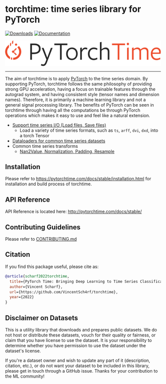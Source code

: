 torchtime: time series library for PyTorch
==========================================
[![Downloads](https://static.pepy.tech/badge/pytorchtime)](https://pypi.org/project/pytorchtime)
[![Documentation](https://img.shields.io/badge/dynamic/json.svg?label=docs&url=https%3A%2F%2Fpypi.org%2Fpypi%2Fpytorchtime%2Fjson&query=%24.info.version&colorB=brightgreen&prefix=v)](https://pytorchtime.com/docs/stable)

![Torchtime Logo](https://github.com/VincentSch4rf/torchtime/raw/main/docs/source/_static/img/logo-dark.svg)

--------------------------------------------------------------------------------

The aim of torchtime is to apply [PyTorch](https://github.com/pytorch/pytorch) to
the time series domain. By supporting PyTorch, torchtime follows the same philosophy
of providing strong GPU acceleration, having a focus on trainable features through
the autograd system, and having consistent style (tensor names and dimension names).
Therefore, it is primarily a machine learning library and not a general signal
processing library. The benefits of PyTorch can be seen in torchtime through
having all the computations be through PyTorch operations which makes it easy
to use and feel like a natural extension.

- [Support time series I/O (Load files, Save files)](http://pytorchtime.com/docs/stable/)
  - Load a variety of time series formats, such as `ts`, `arff`, `dvi`, `dxd`, into a torch Tensor
- [Dataloaders for common time series datasets](http://pytorchtime.com/docs/stable/datasets.html)
- Common time series transforms
    - [Nan2Value, Normalization, Padding, Resample](http://pytorchtime.com/docs/stable/transforms.html)

Installation
------------

Please refer to https://pytorchtime.com/docs/stable/installation.html for installation and build process of torchtime.

API Reference
-------------

API Reference is located here: http://pytorchtime.com/docs/stable/

Contributing Guidelines
-----------------------

Please refer to [CONTRIBUTING.md](./CONTRIBUTING.md)

Citation
--------

If you find this package useful, please cite as:

```bibtex
@article{scharf2022torchtime,
  title={PyTorch Time: Bringing Deep Learning to Time Series Classification},
  author={Vincent Scharf},
  url={https://github.com/VincentSch4rf/torchtime},
  year={2022}
}
```

Disclaimer on Datasets
----------------------

This is a utility library that downloads and prepares public datasets. We do not host or distribute these datasets, vouch for their quality or fairness, or claim that you have license to use the dataset. It is your responsibility to determine whether you have permission to use the dataset under the dataset's license.

If you're a dataset owner and wish to update any part of it (description, citation, etc.), or do not want your dataset to be included in this library, please get in touch through a GitHub issue. Thanks for your contribution to the ML community!
